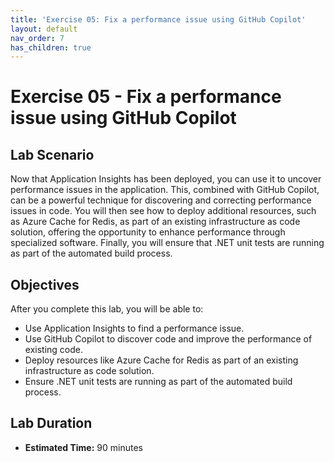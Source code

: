 ```yaml
---
title: 'Exercise 05: Fix a performance issue using GitHub Copilot'
layout: default
nav_order: 7
has_children: true
---
```


# Exercise 05 - Fix a performance issue using GitHub Copilot

## Lab Scenario

Now that Application Insights has been deployed, you can use it to uncover performance issues in the application. This, combined with GitHub Copilot, can be a powerful technique for discovering and correcting performance issues in code. You will then see how to deploy additional resources, such as Azure Cache for Redis, as part of an existing infrastructure as code solution, offering the opportunity to enhance performance through specialized software. Finally, you will ensure that .NET unit tests are running as part of the automated build process.

## Objectives

After you complete this lab, you will be able to:

* Use Application Insights to find a performance issue.
* Use GitHub Copilot to discover code and improve the performance of existing code.
* Deploy resources like Azure Cache for Redis as part of an existing infrastructure as code solution.
* Ensure .NET unit tests are running as part of the automated build process.

## Lab Duration

* **Estimated Time:** 90 minutes
